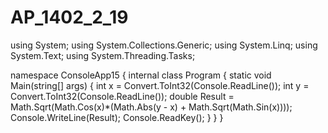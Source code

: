 # AP_1402_2_19
using System;
using System.Collections.Generic;
using System.Linq;
using System.Text;
using System.Threading.Tasks;

namespace ConsoleApp15
{
    internal class Program
    {
        static void Main(string[] args)
        {
            int x = Convert.ToInt32(Console.ReadLine());
            int y = Convert.ToInt32(Console.ReadLine());
            double Result = Math.Sqrt(Math.Cos(x)*(Math.Abs(y - x) + Math.Sqrt(Math.Sin(x))));
            Console.WriteLine(Result);
            Console.ReadKey();
        }
    }
}
